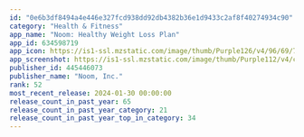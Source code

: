 ```yaml
---
id: "0e6b3df8494a4e446e327fcd938dd92db4382b36e1d9433c2af8f40274934c90"
category: "Health & Fitness"
app_name: "Noom: Healthy Weight Loss Plan"
app_id: 634598719
app_icon: https://is1-ssl.mzstatic.com/image/thumb/Purple126/v4/96/69/79/96697920-a755-3171-1825-ad3de7869c19/AppIcon-0-0-1x_U007emarketing-0-7-0-85-220.png/1024x1024bb.png
app_screenshot: https://is1-ssl.mzstatic.com/image/thumb/Purple112/v4/cb/6f/7b/cb6f7bc5-4084-154e-e79f-a0a22511ca0e/72c9ce31-bdb4-43bc-bac7-2296d8d62722_iOS-app-store-redesign-V31284x2778-iOS-appstore-1.jpg/1284x2778bb.png
publisher_id: 445446073
publisher_name: "Noom, Inc."
rank: 52
most_recent_release: 2024-01-30 00:00:00
release_count_in_past_year: 65
release_count_in_past_year_category: 21
release_count_in_past_year_top_in_category: 34
---
```

